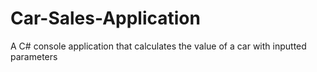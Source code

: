 # Car-Sales-Application
A C# console application that calculates the value of a car with inputted parameters

